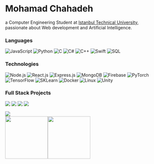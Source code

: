 # Mohamad Chahadeh


a Computer Engineering Student at <a href="https://itu.edu.tr/">Istanbul Technical University</a>, passionate about Web development and Artificial Intelligence.


### Languages

![JavaScript](https://img.shields.io/badge/-JavaScript-000?&logo=JavaScript)
![Python](https://img.shields.io/badge/-Python-000?&logo=Python)
![C](https://img.shields.io/badge/-C-000?&logo=C)
![C#](https://img.shields.io/badge/-C%23-000?&logo=C%23&logoColor=00599C)
![C++](https://img.shields.io/badge/-C++-000?&logo=c%2b%2b&logoColor=00599C)
![Swift](https://img.shields.io/badge/-Swift-000?&logo=Swift)
![SQL](https://img.shields.io/badge/-SQL-000?&logo=MySQL)


### Technologies

![Node.js](https://img.shields.io/badge/-Node.js-000?&logo=node.js)
![React.js](https://img.shields.io/badge/-React.js-000?&logo=React)
![Express.js](https://img.shields.io/badge/-Express.js-000?&logo=Express)
![MongoDB](https://img.shields.io/badge/-MongoDB-000?&logo=MongoDB)
![Firebase](https://img.shields.io/badge/-Firebase-000?&logo=Firebase)
![PyTorch](https://img.shields.io/badge/-PyTorch-000?&logo=pytorch)
![TensorFlow](https://img.shields.io/badge/-TensorFlow-000?&logo=tensorflow)
![SKLearn](https://img.shields.io/badge/-sklearn-000?&logo=scikitlearn)
![Docker](https://img.shields.io/badge/-Docker-000?&logo=Docker)
![Linux](https://img.shields.io/badge/-Linux-000?&logo=Linux)
![Unity](https://img.shields.io/badge/-Unity-000?logo=unity)

### Full Stack Projects

[![](https://img.shields.io/badge/-🧬%20My%20Website-000)](https://MoChahadeh.com/)
[![](https://img.shields.io/badge/-Chat%20App-000?&logo=iMessage)](https://chat.mochahadeh.com/)
[![](https://img.shields.io/badge/-Online%20Chess-000?&logo=Knight)](https://chess.mochahadeh.com/)
[![](https://img.shields.io/badge/-Virtual%20Piano-000?&logo=iMessage)](https://piano.mochahadeh.com/)
<!--[![](https://img.shields.io/badge/-📝%20Summarizer-000)](https://github.com/adamalston/Summarizer)
[![](https://img.shields.io/badge/-🔬%20Overwatch-000)](https://github.com/adamalston/overwatch)
[![](https://img.shields.io/badge/-🛰%20KubeSat-000)](https://github.com/adamalston/kubesat)
[![](https://img.shields.io/badge/-🔊%20Voice%20Poker-000)](https://github.com/adamalston/Poker)
[![](https://img.shields.io/badge/-🗺%20PokémonGo%20Map-000)](https://github.com/adamalston/PokemonGo-Map)
-->


![](https://komarev.com/ghpvc/?username=MoChahadeh&color=06223d&abbreviated=true%style=flat)
<br>
<a href="https://mochahadeh.com/">
<img height="137px" src="https://github-readme-stats.vercel.app/api?username=MoChahadeh&hide_title=true&hide_border=true&show_icons=true&include_all_commits=true&count_private=false&line_height=21&text_color=4988c4&icon_color=4988c4&bg_color=06223d&theme=white" /><!-- wi*quL3fcV --><img height="137px" src="https://github-readme-stats.vercel.app/api/top-langs/?username=MoChahadeh&hide=html&hide_title=true&hide_border=true&layout=compact&langs_count=8&exclude_repo=Seerah-Unity,Redventures-Movie-Quotes&text_color=4988c4&icon_color=4988c4&bg_color=06223d&theme=graywhite" /></a>

